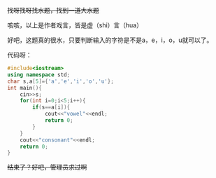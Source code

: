 ~~找呀找呀找水题，找到一道大水题~~

咳咳，以上是作者戏言，皆是虚（shi）言（hua）

好吧，这题真的很水，只要判断输入的字符是不是a，e，i，o，u就可以了。

代码呀：
```cpp
#include<iostream>
using namespace std;
char s,a[5]={'a','e','i','o','u'};
int main(){
    cin>>s;
    for(int i=0;i<5;i++){
        if(s==a[i]){
            cout<<"vowel"<<endl;
            return 0;
        }
    }
    cout<<"consonant"<<endl;
    return 0;
}
```
~~结束了？好吧，管理员求过啊~~